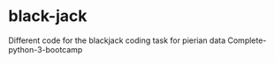 # black-jack
Different code for the blackjack coding task for pierian data Complete-python-3-bootcamp
